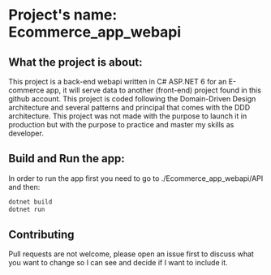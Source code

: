 
# Project's name: Ecommerce_app_webapi

## What the project is about:

This project is a back-end webapi written in C# ASP.NET 6 for an E-commerce app, it will serve data to another (front-end) project found in this github account. This project is coded following the Domain-Driven Design architecture 
and several patterns and principal that comes with the DDD architecture. This project was not made with the purpose to launch it in production but with the purpose to practice and master my skills as developer.

## Build and Run the app:
In order to run the app first you need to go to ./Ecommerce_app_webapi/API and then:

```bash
dotnet build
dotnet run
```

## Contributing
Pull requests are not welcome, please open an issue first to discuss what you want to change so I can see and decide if I want to include it.

